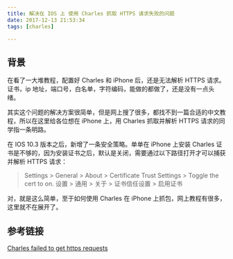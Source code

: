 ```yaml
---
title: 解决在 IOS 上 使用 Charles 抓取 HTTPS 请求失败的问题
date: 2017-12-13 21:53:34
tags: [charles]

---
```


## 背景
在看了一大堆教程，配置好 Charles 和 iPhone 后，还是无法解析 HTTPS 请求。证书，ip 地址，端口号，白名单，字符编码，能做的都做了，还是没有一点头绪。

其实这个问题的解决方案很简单，但是网上搜了很多，都找不到一篇合适的中文教程，所以在这里给各位想在 iPhone 上，用 Charles 抓取并解析 HTTPS 请求的同学指一条明路。

在 IOS 10.3 版本之后，新增了一条安全策略。单单在 iPhone 上安装 Charles 证书是不够的，因为安装证书之后，默认是关闭，需要通过以下路径打开才可以捕获并解析 HTTPS 请求：
> Settings > General > About > Certificate Trust Settings > Toggle the cert to on.
> 设置 > 通用 > 关于 > 证书信任设置 > 启用证书

对，就是这么简单，至于如何使用 Charles 在 iPhone 上抓包，网上教程有很多，这里就不在展开了。
## 参考链接
[Charles failed to get https requests](https://stackoverflow.com/questions/43462511/charles-failed-to-get-https-requests)